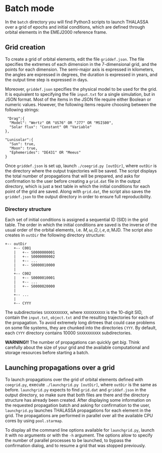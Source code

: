 # Batch mode
In the `batch` directory you will find Python3 scripts to launch THALASSA over a grid of epochs and initial conditions, which are defined through orbital elements in the EMEJ2000 reference frame.

## Grid creation
To create a grid of orbital elements, edit the file `griddef.json`. The file specifies the extremes of each dimension in the 7-dimensional grid, and the points for each dimension.
The semi-major axis is expressed in kilometers, the angles are expressed in degrees, the duration is expressed in years, and the output time step is expressed in days.

Moreover, `griddef.json` specifies the physical model to be used for the grid. It is equivalent to specifying the file `input.txt` for a single simulation, but in JSON format. Most of the items in the JSON file require either Boolean or numeric values. However, the following items require choosing between the following strings:
    
     "Drag":{
      "Model": "Wertz" OR "US76" OR "J77" OR "MSIS00",
      "Solar flux": "Constant" OR "Variable"
    },

    "Lunisolar":{
      "Sun": true,
      "Moon": true,
      "Ephemerides": "DE431" OR "Meeus"
    }

Once `griddef.json` is set up, launch `./coegrid.py [outDir]`, where `outDir` is the directory where the output trajectories will be saved.
The script displays the total number of propagations that will be prepared, and asks for confirmation to the user before creating a `grid.dat` file in the output directory, which is just a text table in which the initial conditions for each point of the grid are saved.
Along with `grid.dat`, the script also saves the `griddef.json` to the output directory in order to ensure full reproducibility.

### Directory structure
Each set of initial conditions is assigned a sequential ID (SID) in the grid table. The order in which the initial conditions are saved is the inverse of the usual order of the orbital elements, i.e. $M, \omega, \Omega, i, e, a, \text{MJD}$.
The script also creates in `outDir` the following directory structure:

    +-- outDir
        +-- C001
        |   +-- S0000000001
        |   +-- S0000000002
        |   +-- ...
        |   +-- S0000010000
        |
        +-- C002
        |   +-- S0000010001
        |   +-- ...
        |   +-- S0000020000
        |
        +-- ...
        |
        +-- CYYY
The subdirectories `SXXXXXXXXXX`, where `XXXXXXXXXX` is the 10-digit SID, contain the `input.txt`, `object.txt` and the resulting trajectories for each of the propagation.
To avoid extremely long dirtrees that could case problems on some file systems, they are chunked into the directories `CYYY`.
By default, each `CYYY` directory contains 10000 `SXXXXXXXXXX` subdirectories.
     
**WARNING!!** The number of propagations can quickly get _big_. Think carefully about the size of your grid and the available computational and storage resources before starting a batch.

## Launching propagations over a grid
To launch propagations over the grid of orbital elements defined with `coegrid.py`, execute `./launchgrid.py [outDir]`, where `outDir` is the same as before.
`launchgrid.py` expects to find `grid.dat` and `griddef.json` in the output directory, so make sure that both files are there and the directory structure has already been created.
After displaying some information on the requested propagation batch and asking for confirmation to the user, `launchgrid.py` launches THALASSA propagations for each element in the grid.
The propagations are performed in parallel over all the available CPU cores by using `pool.starmap`.

To display all the command line options available for `launchgrid.py`, launch it with no arguments or with the `-h` argument. The options allow to specify the number of parallel processes to be launched, to bypass the confirmation dialog, and to resume a grid that was stopped previously.